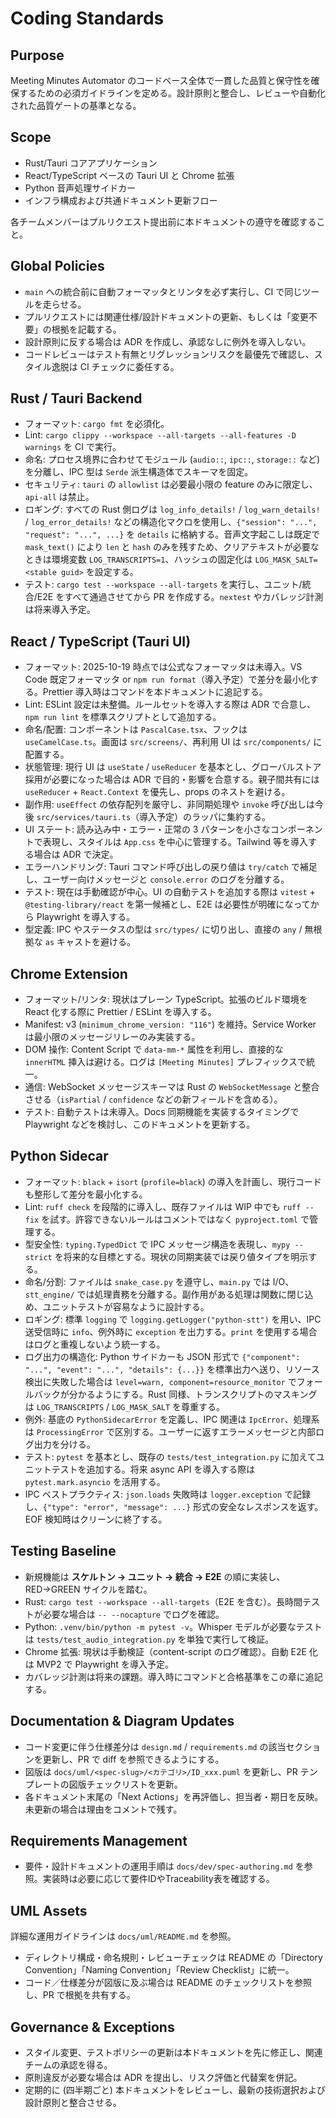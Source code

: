 # Coding Standards

## Purpose
Meeting Minutes Automator のコードベース全体で一貫した品質と保守性を確保するための必須ガイドラインを定める。設計原則と整合し、レビューや自動化された品質ゲートの基準となる。

## Scope
- Rust/Tauri コアアプリケーション
- React/TypeScript ベースの Tauri UI と Chrome 拡張
- Python 音声処理サイドカー
- インフラ構成および共通ドキュメント更新フロー

各チームメンバーはプルリクエスト提出前に本ドキュメントの遵守を確認すること。

## Global Policies
- `main` への統合前に自動フォーマッタとリンタを必ず実行し、CI で同じツールを走らせる。
- プルリクエストには関連仕様/設計ドキュメントの更新、もしくは「変更不要」の根拠を記載する。
- 設計原則に反する場合は ADR を作成し、承認なしに例外を導入しない。
- コードレビューはテスト有無とリグレッションリスクを最優先で確認し、スタイル逸脱は CI チェックに委任する。

## Rust / Tauri Backend
- フォーマット: `cargo fmt` を必須化。
- Lint: `cargo clippy --workspace --all-targets --all-features -D warnings` を CI で実行。
- 命名: プロセス境界に合わせてモジュール (`audio::`, `ipc::`, `storage::` など) を分離し、IPC 型は `Serde` 派生構造体でスキーマを固定。
- セキュリティ: `tauri` の `allowlist` は必要最小限の feature のみに限定し、`api-all` は禁止。
- ロギング: すべての Rust 側ログは `log_info_details!` / `log_warn_details!` / `log_error_details!` などの構造化マクロを使用し、`{"session": "...", "request": "...", ...}` を `details` に格納する。音声文字起こしは既定で `mask_text()` により `len` と `hash` のみを残すため、クリアテキストが必要なときは環境変数 `LOG_TRANSCRIPTS=1`、ハッシュの固定化は `LOG_MASK_SALT=<stable guid>` を設定する。
- テスト: `cargo test --workspace --all-targets` を実行し、ユニット/統合/E2E をすべて通過させてから PR を作成する。`nextest` やカバレッジ計測は将来導入予定。

## React / TypeScript (Tauri UI)
- フォーマット: 2025-10-19 時点では公式なフォーマッタは未導入。VS Code 既定フォーマッタ or `npm run format`（導入予定）で差分を最小化する。Prettier 導入時はコマンドを本ドキュメントに追記する。
- Lint: ESLint 設定は未整備。ルールセットを導入する際は ADR で合意し、`npm run lint` を標準スクリプトとして追加する。
- 命名/配置: コンポーネントは `PascalCase.tsx`、フックは `useCamelCase.ts`。画面は `src/screens/`、再利用 UI は `src/components/` に配置する。
- 状態管理: 現行 UI は `useState` / `useReducer` を基本とし、グローバルストア採用が必要になった場合は ADR で目的・影響を合意する。親子間共有には `useReducer` + `React.Context` を優先し、props のネストを避ける。
- 副作用: `useEffect` の依存配列を厳守し、非同期処理や `invoke` 呼び出しは今後 `src/services/tauri.ts`（導入予定）のラッパに集約する。
- UI ステート: 読み込み中・エラー・正常の 3 パターンを小さなコンポーネントで表現し、スタイルは `App.css` を中心に管理する。Tailwind 等を導入する場合は ADR で決定。
- エラーハンドリング: Tauri コマンド呼び出しの戻り値は `try/catch` で補足し、ユーザー向けメッセージと `console.error` のログを分離する。
- テスト: 現在は手動確認が中心。UI の自動テストを追加する際は `vitest` + `@testing-library/react` を第一候補とし、E2E は必要性が明確になってから Playwright を導入する。
- 型定義: IPC やステータスの型は `src/types/` に切り出し、直接の `any` / 無根拠な `as` キャストを避ける。

## Chrome Extension
- フォーマット/リンタ: 現状はプレーン TypeScript。拡張のビルド環境を React 化する際に Prettier / ESLint を導入する。
- Manifest: v3 (`minimum_chrome_version: "116"`) を維持。Service Worker は最小限のメッセージリレーのみ実装する。
- DOM 操作: Content Script で `data-mm-*` 属性を利用し、直接的な `innerHTML` 挿入は避ける。ログは `[Meeting Minutes]` プレフィックスで統一。
- 通信: WebSocket メッセージスキーマは Rust の `WebSocketMessage` と整合させる（`isPartial` / `confidence` などの新フィールドを含める）。
- テスト: 自動テストは未導入。Docs 同期機能を実装するタイミングで Playwright などを検討し、このドキュメントを更新する。

## Python Sidecar
- フォーマット: `black` + `isort` (`profile=black`) の導入を計画し、現行コードも整形して差分を最小化する。
- Lint: `ruff check` を段階的に導入し、既存ファイルは WIP 中でも `ruff --fix` を試す。許容できないルールはコメントではなく `pyproject.toml` で管理する。
- 型安全性: `typing.TypedDict` で IPC メッセージ構造を表現し、`mypy --strict` を将来的な目標とする。現状の同期実装では戻り値タイプを明示する。
- 命名/分割: ファイルは `snake_case.py` を遵守し、`main.py` では I/O、`stt_engine/` では処理責務を分離する。副作用がある処理は関数に閉じ込め、ユニットテストが容易なように設計する。
- ロギング: 標準 `logging` で `logging.getLogger("python-stt")` を用い、IPC 送受信時に `info`、例外時に `exception` を出力する。`print` を使用する場合はログと重複しないよう統一する。
- ログ出力の構造化: Python サイドカーも JSON 形式で `{"component": "...", "event": "...", "details": {...}}` を標準出力へ送り、リソース検出に失敗した場合は `level=warn, component=resource_monitor` でフォールバックが分かるようにする。Rust 同様、トランスクリプトのマスキングは `LOG_TRANSCRIPTS` / `LOG_MASK_SALT` を尊重する。
- 例外: 基底の `PythonSidecarError` を定義し、IPC 関連は `IpcError`、処理系は `ProcessingError` で区別する。ユーザーに返すエラーメッセージと内部ログ出力を分ける。
- テスト: `pytest` を基本とし、既存の `tests/test_integration.py` に加えてユニットテストを追加する。将来 async API を導入する際は `pytest.mark.asyncio` を活用する。
- IPC ベストプラクティス: `json.loads` 失敗時は `logger.exception` で記録し、`{"type": "error", "message": ...}` 形式の安全なレスポンスを返す。EOF 検知時はクリーンに終了する。



## Testing Baseline
- 新規機能は **スケルトン → ユニット → 統合 → E2E** の順に実装し、RED→GREEN サイクルを踏む。
- Rust: `cargo test --workspace --all-targets`（E2E を含む）。長時間テストが必要な場合は `-- --nocapture` でログを確認。
- Python: `.venv/bin/python -m pytest -v`。Whisper モデルが必要なテストは `tests/test_audio_integration.py` を単独で実行して検証。
- Chrome 拡張: 現状は手動検証（content-script のログ確認）。自動 E2E 化は MVP2 で Playwright を導入予定。
- カバレッジ計測は将来の課題。導入時にコマンドと合格基準をこの章に追記する。


## Documentation & Diagram Updates
- コード変更に伴う仕様差分は `design.md` / `requirements.md` の該当セクションを更新し、PR で diff を参照できるようにする。
- 図版は `docs/uml/<spec-slug>/<カテゴリ>/ID_xxx.puml` を更新し、PR テンプレートの図版チェックリストを更新。
- 各ドキュメント末尾の「Next Actions」を再評価し、担当者・期日を反映。未更新の場合は理由をコメントで残す。



## Requirements Management
- 要件・設計ドキュメントの運用手順は `docs/dev/spec-authoring.md` を参照。実装時は必要に応じて要件IDやTraceability表を確認する。

## UML Assets
詳細な運用ガイドラインは `docs/uml/README.md` を参照。
- ディレクトリ構成・命名規則・レビューチェックは README の「Directory Convention」「Naming Convention」「Review Checklist」に統一。
- コード／仕様差分が図版に及ぶ場合は README のチェックリストを参照し、PR で根拠を共有する。

## Governance & Exceptions
- スタイル変更、テストポリシーの更新は本ドキュメントを先に修正し、関連チームの承認を得る。
- 原則違反が必要な場合は ADR を提出し、リスク評価と代替案を併記。
- 定期的に (四半期ごと) 本ドキュメントをレビューし、最新の技術選択および設計原則と整合させる。
